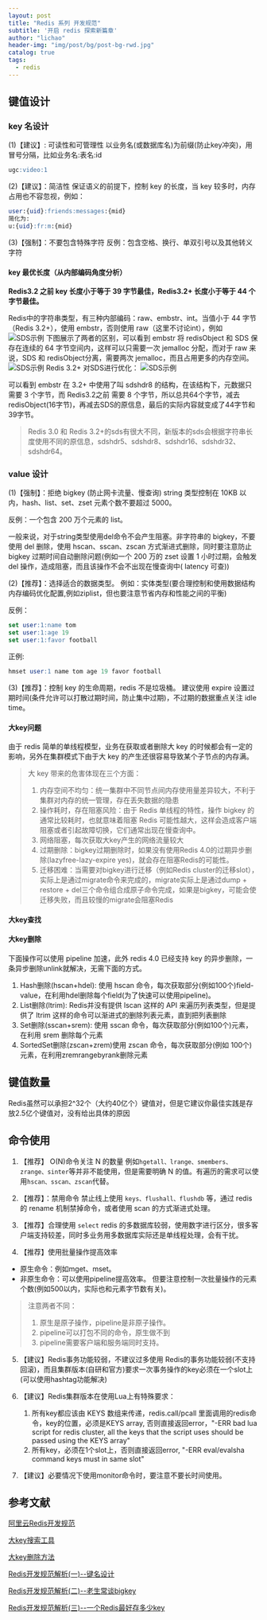 ```yaml
---
layout: post
title: "Redis 系列 开发规范"
subtitle: '开启 redis 探索新篇章'
author: "lichao"
header-img: "img/post/bg/post-bg-rwd.jpg"
catalog: true
tags:
  - redis 
---
```


## 键值设计

### key 名设计

(1)【建议】: 可读性和可管理性
以业务名(或数据库名)为前缀(防止key冲突)，用冒号分隔，比如业务名:表名:id

```sql
ugc:video:1
```

(2)【建议】：简洁性
保证语义的前提下，控制 key 的长度，当 key 较多时，内存占用也不容忽视，例如：

```sql
user:{uid}:friends:messages:{mid} 
简化为:
u:{uid}:fr:m:{mid}
```

(3)【强制】：不要包含特殊字符
反例：包含空格、换行、单双引号以及其他转义字符

#### key 最优长度（从内部编码角度分析）

**Redis3.2 之前 key 长度小于等于 39 字节最佳，Redis3.2+ 长度小于等于 44 个字节最佳。**

Redis中的字符串类型，有三种内部编码：raw、embstr、int。当值小于 44 字节（Redis 3.2+），使用 embstr，否则使用 raw（这里不讨论int），例如
![SDS示例](/img/redis/SDS示例.png)
下图展示了两者的区别，可以看到 embstr 将 redisObject 和 SDS 保存在连续的 64 字节空间内，这样可以只需要一次 jemalloc 分配，而对于 raw 来说，SDS 和 redisObject分离，需要两次 jemalloc，而且占用更多的内存空间。
![SDS示例](/img/redis/Redis4SDS结构.jpg)
Redis 3.2+ 对SDS进行优化：
![SDS示例](/img/redis/SDS优化.jpg)

可以看到 embstr 在 3.2+ 中使用了叫 sdshdr8 的结构，在该结构下，元数据只需要 3 个字节，而 Redis3.2之前 需要 8 个字节，所以总共64个字节，减去redisObject(16字节)，再减去SDS的原信息，最后的实际内容就变成了44字节和39字节。

> Redis 3.0 和 Redis 3.2+的sds有很大不同，新版本的sds会根据字符串长度使用不同的原信息，sdshdr5、sdshdr8、sdshdr16、sdshdr32、sdshdr64。

### value 设计

(1)【强制】：拒绝 bigkey (防止网卡流量、慢查询)
string 类型控制在 10KB 以内，hash、list、set、zset 元素个数不要超过 5000。

反例：一个包含 200 万个元素的 list。

一般来说，对于string类型使用del命令不会产生阻塞。非字符串的 bigkey，不要使用 del 删除，使用 hscan、sscan、zscan 方式渐进式删除，同时要注意防止 bigkey 过期时间自动删除问题(例如一个 200 万的 zset 设置 1 小时过期，会触发 del 操作，造成阻塞，而且该操作不会不出现在慢查询中( latency 可查))

(2)【推荐】：选择适合的数据类型。
例如：实体类型(要合理控制和使用数据结构内存编码优化配置,例如ziplist，但也要注意节省内存和性能之间的平衡)

反例：

```sql
set user:1:name tom
set user:1:age 19
set user:1:favor football
```

正例:

```sql
hmset user:1 name tom age 19 favor football
```

(3)【推荐】：控制 key 的生命周期，redis 不是垃圾桶。
建议使用 expire 设置过期时间(条件允许可以打散过期时间，防止集中过期)，不过期的数据重点关注 idle time。

#### 大key问题

由于 redis 简单的单线程模型，业务在获取或者删除大 key 的时候都会有一定的影响，另外在集群模式下由于大 key 的产生还很容易导致某个子节点的内存满。

> 大 key 带来的危害体现在三个方面：
>
> 1. 内存空间不均匀：统一集群中不同节点间内存使用量差异较大，不利于集群对内存的统一管理，存在丢失数据的隐患
> 2. 操作耗时，存在阻塞风险：由于 Redis 单线程的特性，操作 bigkey 的通常比较耗时，也就意味着阻塞 Redis 可能性越大，这样会造成客户端阻塞或者引起故障切换，它们通常出现在慢查询中。
> 3. 网络阻塞，每次获取大key产生的网络流量较大
> 4. 过期删除：bigkey过期删除时，如果没有使用Redis 4.0的过期异步删除(lazyfree-lazy-expire yes)，就会存在阻塞Redis的可能性。
> 5. 迁移困难：当需要对bigkey进行迁移（例如Redis cluster的迁移slot），实际上是通过migrate命令来完成的，migrate实际上是通过dump + restore + del三个命令组合成原子命令完成，如果是bigkey，可能会使迁移失败，而且较慢的migrate会阻塞Redis
>
#### 大key查找

#### 大key删除

下面操作可以使用 pipeline 加速，此外 redis 4.0 已经支持 key 的异步删除，一条异步删除unlink就解决，无需下面的方式。

1. Hash删除(hscan+hdel): 使用 hscan 命令，每次获取部分(例如100个)field-value，在利用hdel删除每个field(为了快速可以使用pipeline)。
2. List删除(ltrim): Redis并没有提供 lscan 这样的 API 来遍历列表类型，但是提供了 ltrim 这样的命令可以渐进式的删除列表元素，直到把列表删除
3. Set删除(sscan+srem): 使用 sscan 命令，每次获取部分(例如100个)元素，在利用 srem 删除每个元素
4. SortedSet删除(zscan+zrem)使用 zscan 命令，每次获取部分(例如 100个)元素，在利用zremrangebyrank删除元素
  
## 键值数量

Redis虽然可以承担2^32个（大约40亿个）键值对，但是它建议你最佳实践是存放2.5亿个键值对，没有给出具体的原因

## 命令使用

1. 【推荐】 O(N)命令关注 N 的数量
例如```hgetall、lrange、smembers、zrange、sinter```等并非不能使用，但是需要明确 N 的值。有遍历的需求可以使用```hscan、sscan、zscan```代替。

2. 【推荐】：禁用命令
禁止线上使用 ```keys、flushall、flushdb``` 等，通过 redis 的 rename 机制禁掉命令，或者使用 scan 的方式渐进式处理。

3. 【推荐】合理使用 ```select```
redis 的多数据库较弱，使用数字进行区分，很多客户端支持较差，同时多业务用多数据库实际还是单线程处理，会有干扰。

4. 【推荐】使用批量操作提高效率

* 原生命令：例如mget、mset。
* 非原生命令：可以使用pipeline提高效率。
但要注意控制一次批量操作的元素个数(例如500以内，实际也和元素字节数有关)。

> 注意两者不同：
>
>  1. 原生是原子操作，pipeline是非原子操作。
>  2. pipeline可以打包不同的命令，原生做不到
>  3. pipeline需要客户端和服务端同时支持。

5. 【建议】Redis事务功能较弱，不建议过多使用
Redis的事务功能较弱(不支持回滚)，而且集群版本(自研和官方)要求一次事务操作的key必须在一个slot上(可以使用hashtag功能解决)

6. 【建议】Redis集群版本在使用Lua上有特殊要求：
   1. 所有key都应该由 KEYS 数组来传递，redis.call/pcall 里面调用的redis命令，key的位置，必须是KEYS array, 否则直接返回error，"-ERR bad lua script for redis cluster, all the keys that the script uses should be passed using the KEYS array"
   2. 所有key，必须在1个slot上，否则直接返回error, "-ERR eval/evalsha command keys must in same slot"

7. 【建议】必要情况下使用monitor命令时，要注意不要长时间使用。

## 参考文献

[阿里云Redis开发规范](https://developer.aliyun.com/article/531067)

[大key搜索工具](https://developer.aliyun.com/article/117042)

[大key删除方法](https://developer.aliyun.com/article/531067#cc2)

[Redis开发规范解析(一)--键名设计](https://mp.weixin.qq.com/s?spm=a2c6h.12873639.0.0.753b1feeEOPIQ4&__biz=Mzg2NTEyNzE0OA==&mid=2247483663&idx=1&sn=7c4ad441eaec6f0ff38d1c6a097b1fa4&chksm=ce5f9e8cf928179a2c74227da95bec575bdebc682e8630b5b1bb2071c0a1b4be6f98d67c37ca&scene=21#wechat_redirect)

[Redis开发规范解析(二)--老生常谈bigkey](https://mp.weixin.qq.com/s?spm=a2c6h.12873639.0.0.78aa1feeDS0Fel&__biz=Mzg2NTEyNzE0OA==&mid=2247483677&idx=1&sn=5c320b46f0e06ce9369a29909d62b401&chksm=ce5f9e9ef928178834021b6f9b939550ac400abae5c31e1933bafca2f16b23d028cc51813aec&scene=21#wechat_redirect)

[Redis开发规范解析(三)--一个Redis最好存多少key](https://mp.weixin.qq.com/s/Y4DARDPPSkIpme4psMT8Nw)
